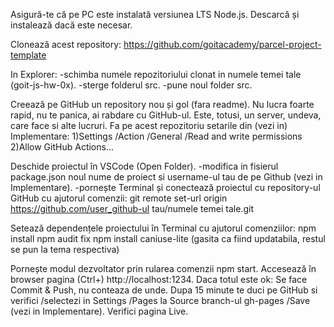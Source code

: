 Asigură-te că pe PC este instalată versiunea LTS Node.js. Descarcă și instalează dacă este necesar.

Clonează acest repository: https://github.com/goitacademy/parcel-project-template

In Explorer:
-schimba numele repozitoriului clonat in numele temei tale (goit-js-hw-0x).
-sterge folderul src.
-pune noul folder src.

Creează pe GitHub un repository nou și gol (fara readme). Nu lucra foarte rapid, nu te panica, ai rabdare cu GitHub-ul. Este, totusi, un server, undeva, care face si alte lucruri.
Fa pe acest repozitoriu setarile din (vezi in) Implementare:
1)Settings /Action /General /Read and write permissions
2)Allow GitHub Actions...

Deschide proiectul în VSCode (Open Folder).
-modifica in fisierul package.json noul nume de proiect si username-ul tau de pe Github (vezi in Implementare).
-pornește Terminal și conectează proiectul cu repository-ul GitHub cu ajutorul comenzii:
git remote set-url origin https://github.com/user_github-ul tau/numele temei tale.git

Setează dependențele proiectului în Terminal cu ajutorul comenziilor:
npm install
npm audit fix
npm install caniuse-lite (gasita ca fiind updatabila, restul se pun la tema respectiva)

Pornește modul dezvoltator prin rularea comenzii npm start.
Accesează în browser pagina (Ctrl+) http://localhost:1234. Daca totul este ok:
Se face Commit & Push, nu conteaza de unde.
Dupa 15 minute te duci pe GitHub si verifici /selectezi in Settings /Pages la Source branch-ul gh-pages /Save (vezi in Implementare).
Verifici pagina Live.